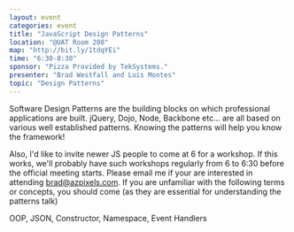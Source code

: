 ```yaml
---
layout: event
categories: event
title: "JavaScript Design Patterns"
location: "@UAT Room 208"
map: "http://bit.ly/1tdqYEi"
time: "6:30-8:30"
sponsor: "Pizza Provided by TekSystems."
presenter: "Brad Westfall and Luis Montes"
topic: "Design Patterns"
---
```


Software Design Patterns are the building blocks on which professional applications are built. jQuery, Dojo, Node, Backbone etc... are all based on various well established patterns. Knowing the patterns will help you know the framework!

Also, I'd like to invite newer JS people to come at 6 for a workshop. If this works, we'll probably have such workshops regularly from 6 to 6:30 before the official meeting starts. Please email me if your are interested in attending brad@azpixels.com. If you are unfamiliar with the following terms or concepts, you should come (as they are essential for understanding the patterns talk)

OOP, JSON, Constructor, Namespace, Event Handlers